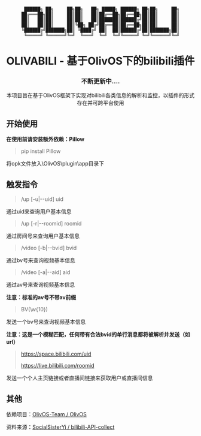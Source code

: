 <div align="center">
  
```
 ██████╗ ██╗     ██╗██╗   ██╗ █████╗ ██████╗ ██╗██╗     ██╗
██╔═══██╗██║     ██║██║   ██║██╔══██╗██╔══██╗██║██║     ██║
██║   ██║██║     ██║██║   ██║███████║██████╔╝██║██║     ██║
██║   ██║██║     ██║╚██╗ ██╔╝██╔══██║██╔══██╗██║██║     ██║
╚██████╔╝███████╗██║ ╚████╔╝ ██║  ██║██████╔╝██║███████╗██║
 ╚═════╝ ╚══════╝╚═╝  ╚═══╝  ╚═╝  ╚═╝╚═════╝ ╚═╝╚══════╝╚═╝
```
# OLIVABILI - 基于OlivOS下的bilibili插件

</div>
<h3 align="center">不断更新中....</h3>

<div align="center">

本项目旨在基于OlivOS框架下实现对bilibili各类信息的解析和监控，以插件的形式存在并可跨平台使用
  
</div>

## 开始使用

**在使用前请安装额外依赖：Pillow**
> pip install Pillow

将opk文件放入\OlivOS\plugin\app目录下


## 触发指令

>/up [-u|--uid] uid

通过uid来查询用户基本信息

>/up [-r|--roomid] roomid

通过房间号来查询用户基本信息

>/video [-b|--bvid] bvid

通过bv号来查询视频基本信息

>/video [-a|--aid] aid

通过av号来查询视频基本信息

**注意：标准的av号不带av前缀**

>BV(\w{10})

发送一个bv号来查询视频基本信息

**注意：这是一个模糊匹配，任何带有合法bvid的单行消息都将被解析并发送（如url）**

>https://space.bilibili.com/uid
>
>https://live.bilibili.com/roomid

发送一个个人主页链接或者直播间链接来获取用户或直播间信息

## 其他

依赖项目：[OlivOS-Team / OlivOS](https://github.com/OlivOS-Team/OlivOS)

资料来源：[SocialSisterYi / bilibili-API-collect](https://github.com/SocialSisterYi/bilibili-API-collect)
